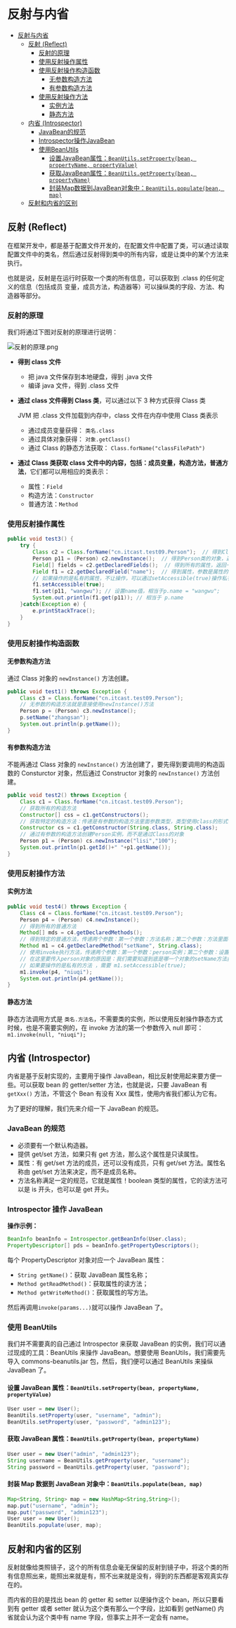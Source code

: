 # 反射与内省

<!-- TOC -->

- [反射与内省](#%E5%8F%8D%E5%B0%84%E4%B8%8E%E5%86%85%E7%9C%81)
  - [反射 (Reflect)](#%E5%8F%8D%E5%B0%84-reflect)
    - [反射的原理](#%E5%8F%8D%E5%B0%84%E7%9A%84%E5%8E%9F%E7%90%86)
    - [使用反射操作属性](#%E4%BD%BF%E7%94%A8%E5%8F%8D%E5%B0%84%E6%93%8D%E4%BD%9C%E5%B1%9E%E6%80%A7)
    - [使用反射操作构造函数](#%E4%BD%BF%E7%94%A8%E5%8F%8D%E5%B0%84%E6%93%8D%E4%BD%9C%E6%9E%84%E9%80%A0%E5%87%BD%E6%95%B0)
      - [无参数构造方法](#%E6%97%A0%E5%8F%82%E6%95%B0%E6%9E%84%E9%80%A0%E6%96%B9%E6%B3%95)
      - [有参数构造方法](#%E6%9C%89%E5%8F%82%E6%95%B0%E6%9E%84%E9%80%A0%E6%96%B9%E6%B3%95)
    - [使用反射操作方法](#%E4%BD%BF%E7%94%A8%E5%8F%8D%E5%B0%84%E6%93%8D%E4%BD%9C%E6%96%B9%E6%B3%95)
      - [实例方法](#%E5%AE%9E%E4%BE%8B%E6%96%B9%E6%B3%95)
      - [静态方法](#%E9%9D%99%E6%80%81%E6%96%B9%E6%B3%95)
  - [内省 (Introspector)](#%E5%86%85%E7%9C%81-introspector)
    - [JavaBean的规范](#javabean%E7%9A%84%E8%A7%84%E8%8C%83)
    - [Introspector操作JavaBean](#introspector%E6%93%8D%E4%BD%9Cjavabean)
    - [使用BeanUtils](#%E4%BD%BF%E7%94%A8beanutils)
      - [设置JavaBean属性：`BeanUtils.setProperty(bean, propertyName, propertyValue)`](#%E8%AE%BE%E7%BD%AEjavabean%E5%B1%9E%E6%80%A7beanutilssetpropertybean-propertyname-propertyvalue)
      - [获取JavaBean属性：`BeanUtils.getProperty(bean, propertyName)`](#%E8%8E%B7%E5%8F%96javabean%E5%B1%9E%E6%80%A7beanutilsgetpropertybean-propertyname)
      - [封装Map数据到JavaBean对象中：`BeanUtils.populate(bean, map)`](#%E5%B0%81%E8%A3%85map%E6%95%B0%E6%8D%AE%E5%88%B0javabean%E5%AF%B9%E8%B1%A1%E4%B8%ADbeanutilspopulatebean-map)
  - [反射和内省的区别](#%E5%8F%8D%E5%B0%84%E5%92%8C%E5%86%85%E7%9C%81%E7%9A%84%E5%8C%BA%E5%88%AB)

<!-- /TOC -->

## 反射 (Reflect)

在框架开发中，都是基于配置文件开发的，在配置文件中配置了类，可以通过读取配置文件中的类名，然后通过反射得到类中的所有内容，或是让类中的某个方法来执行。

也就是说，反射是在运行时获取一个类的所有信息，可以获取到 .class 的任何定义的信息（包括成员 变量，成员方法，构造器等）可以操纵类的字段、方法、构造器等部分。

### 反射的原理

我们将通过下图对反射的原理进行说明：

![反射的原理.png](./pic/反射的原理.png)

- **得到 class 文件**
  - 把 java 文件保存到本地硬盘，得到 .java 文件
  - 编译 java 文件，得到 .class 文件
  
- **通过 class 文件得到 Class 类**，可以通过以下 3 种方式获得 Class 类
  
  JVM 把 .class 文件加载到内存中，class 文件在内存中使用 Class 类表示
  
  - 通过成员变量获得： `类名.class`
  - 通过具体对象获得： `对象.getClass()`
  - 通过 Class 的静态方法获取： `Class.forName("classFilePath")`
  
- **通过 Class 类获取 class 文件中的内容，包括：成员变量，构造方法，普通方法**，它们都可以用相应的类表示：
    
    - 属性：`Field`
    - 构造方法：`Constructor`
    - 普通方法：`Method`

### 使用反射操作属性

```java
public void test3() {
    try {
        Class c2 = Class.forName("cn.itcast.test09.Person");  // 得到Class类
        Person p11 = (Person) c2.newInstance();  // 得到Person类的对象，返回
        Field[] fields = c2.getDeclaredFields();  // 得到所有的属性，返回一个Field数组
        Field f1 = c2.getDeclaredField("name");  // 得到属性，参数是属性的名称
        // 如果操作的是私有的属性，不让操作，可以通过setAccessible(true)操作私有属性
        f1.setAccessible(true);
        f1.set(p11, "wangwu"); // 设置name值，相当于p.name = "wangwu";
        System.out.println(f1.get(p11)); // 相当于 p.name
    }catch(Exception e) {
        e.printStackTrace();
    }
}
```

### 使用反射操作构造函数

#### 无参数构造方法

通过 Class 对象的 `newInstance()` 方法创建。

```java
public void test1() throws Exception {
    Class c3 = Class.forName("cn.itcast.test09.Person");
    // 无参数的构造方法就是直接使用newInstance()方法
    Person p = (Person) c3.newInstance();
    p.setName("zhangsan");
    System.out.println(p.getName());
}
```

#### 有参数构造方法

不能再通过 Class 对象的 `newInstance()` 方法创建了，要先得到要调用的构造函数的 Consturctor 对象，然后通过 Constructor 对象的 `newInstance()` 方法创建。

```java
public void test2() throws Exception {
    Class c1 = Class.forName("cn.itcast.test09.Person");
    // 获取所有的构造方法
    Constructor[] css = c1.getConstructors();
    // 获取特定的构造方法：传递是有参数的构造方法里面参数类型，类型使用class的形式传递
    Constructor cs = c1.getConstructor(String.class, String.class);
    // 通过有参数的构造方法创建Person实例，而不是通过Class的对象
    Person p1 = (Person) cs.newInstance("lisi","100");
    System.out.println(p1.getId()+" "+p1.getName());
}
```


### 使用反射操作方法

#### 实例方法

```java
public void test4() throws Exception {
    Class c4 = Class.forName("cn.itcast.test09.Person");
    Person p4 = (Person) c4.newInstance();
    // 得到所有的普通方法
    Method[] mds = c4.getDeclaredMethods();
    // 得到特定的普通方法，传递两个参数：第一个参数：方法名称；第二个参数：方法里面参数的类型
    Method m1 = c4.getDeclaredMethod("setName", String.class);
    // 使用invoke执行方法，传递两个参数：第一个参数：person实例；第二个参数：设置的值
    // 在这里要传入person对象的原因是：我们需要知道到底是哪一个对象的setName方法执行了
    // 如果要操作的是私有的方法 ，需要 m1.setAccessible(true);
    m1.invoke(p4, "niuqi");
    System.out.println(p4.getName());
}
```

#### 静态方法

静态方法调用方式是 `类名.方法名`，不需要类的实例，所以使用反射操作静态方式时候，也是不需要实例的，在 invoke 方法的第一个参数传入 null 即可： `m1.invoke(null, "niuqi");`


## 内省 (Introspector)

内省是基于反射实现的，主要用于操作 JavaBean，相比反射使用起来要方便一些。可以获取 bean 的 getter/setter 方法，也就是说，只要 JavaBean 有 `getXxx()` 方法，不管这个 Bean 有没有 Xxx 属性，使用内省我们都认为它有。

为了更好的理解，我们先来介绍一下 JavaBean 的规范。

### JavaBean 的规范

- 必须要有一个默认构造器。
- 提供 get/set 方法，如果只有 get 方法，那么这个属性是只读属性。
- 属性：有 get/set 方法的成员，还可以没有成员，只有 get/set 方法。属性名称由 get/set 方法来决定，而不是成员名称。
- 方法名称满足一定的规范，它就是属性！boolean 类型的属性，它的读方法可以是 is 开头，也可以是 get 开头。

### Introspector 操作 JavaBean

**操作示例：**

```java
BeanInfo beanInfo = Introspector.getBeanInfo(User.class);
PropertyDescriptor[] pds = beanInfo.getPropertyDescriptors();
```

每个 PropertyDescriptor 对象对应一个 JavaBean 属性：

- `String getName()`：获取 JavaBean 属性名称；
- `Method getReadMethod()`：获取属性的读方法；
- `Method getWriteMethod()`：获取属性的写方法。

然后再调用`invoke(params...)`就可以操作 JavaBean 了。

### 使用 BeanUtils

我们并不需要真的自己通过 Introspector 来获取 JavaBean 的实例，我们可以通过现成的工具：BeanUtils 来操作 JavaBean。想要使用 BeanUtils，我们需要先导入 commons-beanutils.jar 包，然后，我们便可以通过 BeanUtils 来操纵 JavaBean 了。

#### 设置 JavaBean 属性：`BeanUtils.setProperty(bean, propertyName, propertyValue)`

```java
User user = new User();
BeanUtils.setProperty(user, "username", "admin");
BeanUtils.setProperty(user, "password", "admin123");
```

#### 获取 JavaBean 属性：`BeanUtils.getProperty(bean, propertyName)`

```java
User user = new User("admin", "admin123");
String username = BeanUtils.getProperty(user, "username");
String password = BeanUtils.getProperty(user, "password");
```

#### 封装 Map 数据到 JavaBean 对象中：`BeanUtils.populate(bean, map)`

```java
Map<String, String> map = new HashMap<String,String>();
map.put("username", "admin");
map.put("password", "admin123");
User user = new User();
BeanUtils.populate(user, map);
```


## 反射和内省的区别

反射就像给类照镜子，这个的所有信息会毫无保留的反射到镜子中，将这个类的所有信息照出来，能照出来就是有，照不出来就是没有，得到的东西都是客观真实存在的。

而内省的目的是找出 bean 的 getter 和 setter 以便操作这个 bean，所以只要看到有 getter 或者 setter 就认为这个类有那么一个字段，比如看到 getName() 内省就会认为这个类中有 name 字段，但事实上并不一定会有 name。
